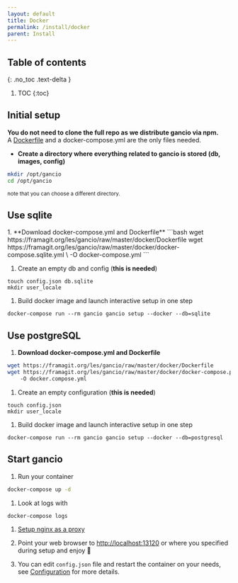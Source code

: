 ```yaml
---
layout: default
title: Docker
permalink: /install/docker
parent: Install
---
```

## Table of contents
{: .no_toc .text-delta }

1. TOC
{:toc}

## Initial setup
**You do not need to clone the full repo as we distribute gancio via npm.**  
A [Dockerfile](https://framagit.org/les/gancio/raw/docker/docker/Dockerfile) and a docker-compose.yml are the only files needed.

- __Create a directory where everything related to gancio is stored (db, images, config)__
```bash
mkdir /opt/gancio
cd /opt/gancio
```
<small>note that you can choose a different directory.</small>

## Use sqlite
<div class='code-example bg-grey-lt-100' markdown="1">
1. **Download docker-compose.yml and Dockerfile**
```bash
wget https://framagit.org/les/gancio/raw/master/docker/Dockerfile
wget https://framagit.org/les/gancio/raw/master/docker/docker-compose.sqlite.yml \
         -O docker-compose.yml
```

1. Create an empty db and config (**this is needed**)
```
touch config.json db.sqlite
mkdir user_locale
```

1. Build docker image and launch interactive setup in one step
```
docker-compose run --rm gancio gancio setup --docker --db=sqlite
```
</div>

## Use postgreSQL
<div class='code-example bg-grey-lt-100' markdown="1">

1. **Download docker-compose.yml and Dockerfile**
```bash
wget https://framagit.org/les/gancio/raw/master/docker/Dockerfile
wget https://framagit.org/les/gancio/raw/master/docker/docker-compose.postgresql.yml \ 
    -O docker.compose.yml
```

1. Create an empty configuration (**this is needed**)
```
touch config.json
mkdir user_locale
```

1. Build docker image and launch interactive setup in one step
```
docker-compose run --rm gancio gancio setup --docker --db=postgresql
```
</div>


## Start gancio

1. Run your container
```bash
docker-compose up -d
```

1. Look at logs with
```bash
docker-compose logs
```

1. [Setup nginx as a proxy](/install/nginx)

1. Point your web browser to [http://localhost:13120](http://localhost:13120) or where you specified during setup and enjoy :tada:

1. You can edit `config.json` file and restart the container on your needs, see [Configuration](/config) for more details.
